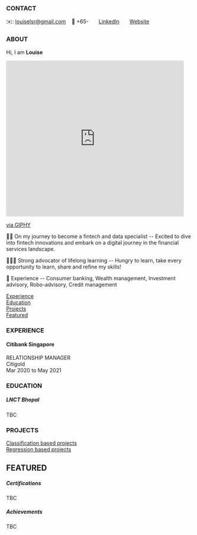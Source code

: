 <!-- CONTACT Section Starts -->
### CONTACT

<!-- Add your details -->
✉️: louiselsr@gmail.com
&nbsp;&nbsp; 📲 +65-
&nbsp;&nbsp;&nbsp;&nbsp;&nbsp; [LinkedIn](https://www.linkedin.com/in/lawshiangrou/) 
&nbsp;&nbsp;&nbsp;&nbsp;&nbsp; [Website](https://learnsharerefine.github.io/)
<!-- CONTACT Section Ends -->

<!-- ABOUT Section Starts -->
### ABOUT
<!-- Add link to your picture -->

<!-- Add your details -->

Hi, I am __Louise__ <br>
<iframe src="https://giphy.com/embed/4vsqC4DF7ZA2y3NJp2" width="480" height="420" frameBorder="0" class="giphy-embed" allowFullScreen></iframe><p><a href="https://giphy.com/gifs/fintech-innovation-4vsqC4DF7ZA2y3NJp2">via GIPHY</a></p>

👩‍💻 On my journey to become a fintech and data specialist
-- Excited to dive into fintech innovations and embark on a digital journey in the financial services landscape.

👩🏻‍🎓 Strong advocator of lifelong learning
-- Hungry to learn, take every opportunity to learn, share and refine my skills!

💼 Experience
-- Consumer banking, Wealth management, Investment advisory, Robo-advisory, Credit management



<!-- Add link to the sections -->
[Experience](#experience) <br>
[Education](#education) <br>
[Projects](#projects) <br>
[Featured](#featured) <br> 

<!-- ABOUT Section Ends -->

<!-- EXPERIENCE Section Starts -->
### EXPERIENCE
<!-- Add your details -->
#### Citibank Singapore 
RELATIONSHIP MANAGER<br>
Citigold<br>
Mar 2020 to May 2021




<!-- EXPERIENCE Section Ends -->

<!-- EDUCATION Section Starts -->
### EDUCATION
<!-- Add your details -->
##### LNCT Bhopal
TBC

<!-- EDUCATION Section Ends -->

<!-- PROJECTS Section Starts -->
### PROJECTS
<!-- Add your details -->

[Classification based projects](#classification-based-projects) <br>
[Regression based projects](#regression-based-projects) <br>

<!-- Add your details -->


<!-- PROJECTS Section Ends -->

<!-- FEATURED Section Starts -->
## FEATURED
<!-- Add your details -->
##### Certifications
TBC

##### Achievements
TBC
<!-- FEATURED Section Ends -->

